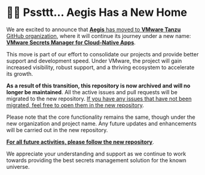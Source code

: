 # 💁‍♀️ Pssttt… Aegis Has a New Home

We are excited to announce that [**Aegis** has moved to **VMware Tanzu**
GitHub organization][new-aegis], where it will continue its journey under a
new name: [**VMware Secrets Manager for Cloud-Native Apps**][new-aegis].

This move is part of our effort to consolidate our projects and provide
better support and development speed. Under VMware, the project will gain
increased visibility, robust support, and a thriving ecosystem to
accelerate its growth.

**As a result of this transition, this repository is now archived and will no
longer be maintained**. All the active issues and pull requests will be migrated
to the new repository. [If you have any issues that have not been migrated,
feel free to open them in the new repository][new-aegis].

Please note that the core functionality remains the same, though under
the new organization and project name. Any future updates and enhancements
will be carried out in the new repository.

[**For all future activities, please follow the new repository**][new-aegis]. 

We appreciate your understanding and support as we continue to work towards 
providing the best secrets management solution for the known universe.

[new-aegis]: https://github.com/vmware-tanzu/secrets-manager "VMware Secrets Manager for Cloud-Native Apps"
